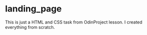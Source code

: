 # landing_page
This is just a HTML and CSS task from OdinProject lesson. I created everything from scratch.